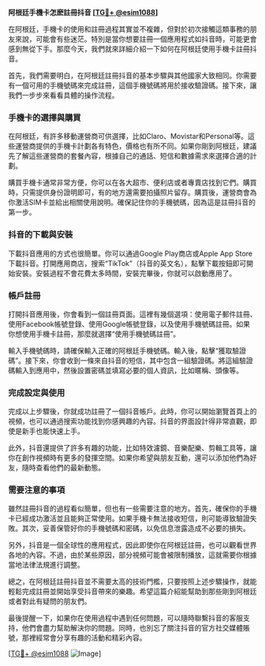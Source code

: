 **阿根廷手機卡怎麽註冊抖音 [[TG💪+ @esim1088](https://t.me/s/esim1088)]**

在阿根廷，手機卡的使用和註冊過程其實並不複雜，但對於初次接觸這類事務的朋友來說，可能會有些迷茫。特別是當你想要註冊一個應用程式如抖音時，可能更會感到無從下手。那麼今天，我們就來詳細介紹一下如何在阿根廷使用手機卡註冊抖音。

首先，我們需要明白，在阿根廷註冊抖音的基本步驟與其他國家大致相同。你需要有一個可用的手機號碼來完成註冊，這個手機號碼將用於接收驗證碼。接下來，讓我們一步步來看看具體的操作流程。

### 手機卡的選擇與購買

在阿根廷，有許多移動運營商可供選擇，比如Claro、Movistar和Personal等。這些運營商提供的手機卡計劃各有特色，價格也有所不同。如果你剛到阿根廷，建議先了解這些運營商的套餐內容，根據自己的通話、短信和數據需求來選擇合適的計劃。

購買手機卡通常非常方便，你可以在各大超市、便利店或者專賣店找到它們。購買時，只需提供身份證明即可，有的地方還需要拍攝照片留存。購買後，運營商會為你激活SIM卡並給出相關使用說明。確保記住你的手機號碼，因為這是註冊抖音的第一步。

### 抖音的下載與安裝

下載抖音應用的方式也很簡單。你可以通過Google Play商店或Apple App Store下載抖音。打開應用商店，搜索“TikTok”（抖音的英文名），點擊下載按鈕即可開始安裝。安裝過程不會花費太多時間，安裝完畢後，你就可以啟動應用了。

### 帳戶註冊

打開抖音應用後，你會看到一個註冊頁面。這裡有幾個選項：使用電子郵件註冊、使用Facebook帳號登錄、使用Google帳號登錄，以及使用手機號碼註冊。如果你想使用手機卡註冊，那麼就選擇“使用手機號碼註冊”。

輸入手機號碼時，請確保輸入正確的阿根廷手機號碼。輸入後，點擊“獲取驗證碼”。接下來，你會收到一條來自抖音的短信，其中包含一組驗證碼。將這組驗證碼輸入到應用中，然後設置密碼並填寫必要的個人資訊，比如暱稱、頭像等。

### 完成設定與使用

完成以上步驟後，你就成功註冊了一個抖音帳戶。此時，你可以開始瀏覽首頁上的視頻，也可以通過搜索功能找到你感興趣的內容。抖音的界面設計得非常直觀，即使是新手也能快速上手。

此外，抖音還提供了許多有趣的功能，比如特效濾鏡、音樂配樂、剪輯工具等，讓你在創作視頻時有更多的發揮空間。如果你希望與朋友互動，還可以添加他們為好友，隨時查看他們的最新動態。

### 需要注意的事項

雖然註冊抖音的過程看似簡單，但也有一些需要注意的地方。首先，確保你的手機卡已經成功激活並且能夠正常使用。如果手機卡無法接收短信，則可能導致驗證失敗。其次，妥善保管好你的手機號碼和密碼，以免信息泄露造成不必要的損失。

另外，抖音是一個全球性的應用程式，因此即使你在阿根廷註冊，也可以觀看世界各地的內容。不過，由於某些原因，部分視頻可能會被限制播放，這就需要你根據當地法律法規進行調整。

總之，在阿根廷註冊抖音並不需要太高的技術門檻，只要按照上述步驟操作，就能輕鬆完成註冊並開始享受抖音帶來的樂趣。希望這篇介紹能幫助到那些剛到阿根廷或者對此有疑問的朋友們。

最後提醒一下，如果你在使用過程中遇到任何問題，可以隨時聯繫抖音的客服支持，他們會盡力幫助解決你的問題。同時，也別忘了關注抖音的官方社交媒體賬號，那裡經常會分享有趣的活動和精彩內容。

[[TG💪+ @esim1088](https://t.me/s/esim1088) ![Image](https://i.postimg.cc/4NQfJmqS/Snipaste-2025-05-13-00-14-12.png)]